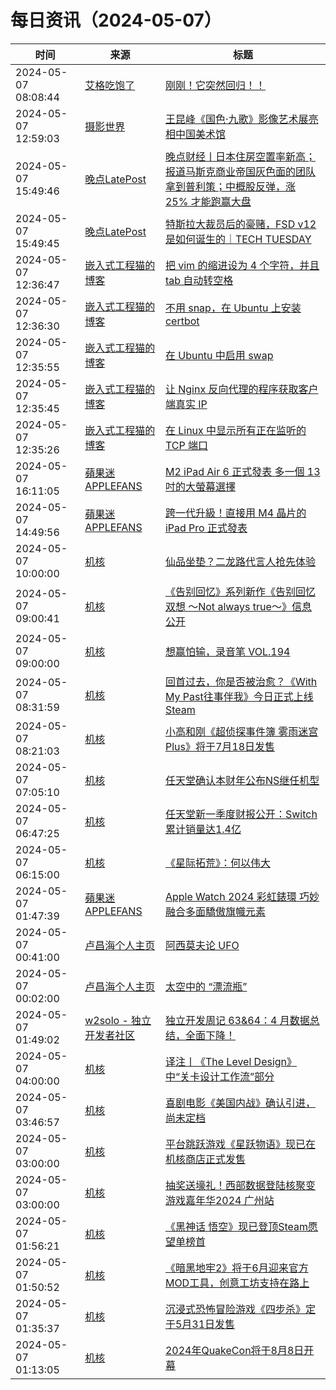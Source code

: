 ﻿# 每日资讯（2024-05-07）

|时间|来源|标题|
|---|---|---|
|2024-05-07 08:08:44|[艾格吃饱了](https://feedpress.me/wx-aigechibaole)|[刚刚！它突然回归！！](http://mp.weixin.qq.com/s?__biz=MjM5NTYxODQyMA%3D%3D&mid=2653452416&idx=1&sn=11a344e87778bcf5df96a33fcd5ce249)|
|2024-05-07 12:59:03|[摄影世界](https://feedx.net/rss/photoworld.xml)|[王昆峰《国色·九歌》影像艺术展亮相中国美术馆](https://www.photoworld.com.cn/post/176686)|
|2024-05-07 15:49:46|[晚点LatePost](https://feedpress.me/wx-postlate)|[​晚点财经丨日本住房空置率新高；报道马斯克商业帝国灰色面的团队拿到普利策；中概股反弹，涨 25% 才能跑赢大盘](http://mp.weixin.qq.com/s?__biz=MzU3Mjk1OTQ0Ng%3D%3D&mid=2247515756&idx=2&sn=e0363f9779f2191fbac17315fcf9ad78)|
|2024-05-07 15:49:45|[晚点LatePost](https://feedpress.me/wx-postlate)|[特斯拉大裁员后的豪赌，FSD v12 是如何诞生的｜TECH TUESDAY](http://mp.weixin.qq.com/s?__biz=MzU3Mjk1OTQ0Ng%3D%3D&mid=2247515756&idx=1&sn=f3b2745410d0c70e085e18fdc799eab2)|
|2024-05-07 12:36:47|[嵌入式工程猫的博客](https://blog.vvzero.com/atom.xml)|[把 vim 的缩进设为 4 个字符，并且 tab 自动转空格](https://blog.vvzero.com/2024/05/07/vim-set-auto-indent-to-4-spaces/)|
|2024-05-07 12:36:30|[嵌入式工程猫的博客](https://blog.vvzero.com/atom.xml)|[不用 snap，在 Ubuntu 上安装 certbot](https://blog.vvzero.com/2024/05/07/Ubuntu-install-certbot-without-snap/)|
|2024-05-07 12:35:55|[嵌入式工程猫的博客](https://blog.vvzero.com/atom.xml)|[在 Ubuntu 中启用 swap](https://blog.vvzero.com/2024/05/07/Ubuntu-enable-swap-file/)|
|2024-05-07 12:35:45|[嵌入式工程猫的博客](https://blog.vvzero.com/atom.xml)|[让 Nginx 反向代理的程序获取客户端真实 IP](https://blog.vvzero.com/2024/05/07/Nginx-get-real-ip/)|
|2024-05-07 12:35:26|[嵌入式工程猫的博客](https://blog.vvzero.com/atom.xml)|[在 Linux 中显示所有正在监听的 TCP 端口](https://blog.vvzero.com/2024/05/07/Linux-show-all-listening-ports/)|
|2024-05-07 16:11:05|[蘋果迷 APPLEFANS](https://applefans.today/feed/)|[M2 iPad Air 6 正式發表 多一個 13 吋的大螢幕選擇](https://applefans.today/2024-05-m2-ipad-air-6-release/)|
|2024-05-07 14:49:56|[蘋果迷 APPLEFANS](https://applefans.today/feed/)|[跨一代升級！直接用 M4 晶片的 iPad Pro 正式發表](https://applefans.today/2024-05-m4-ipad-pro-release/)|
|2024-05-07 10:00:00|[机核](https://www.gcores.com/rss)|[仙品坐垫？二龙路代言人抢先体验](https://www.gcores.com/videos/181381)|
|2024-05-07 09:00:41|[机核](https://www.gcores.com/rss)|[《告别回忆》系列新作《告别回忆 双想 〜Not always true〜》信息公开](https://www.gcores.com/articles/181398)|
|2024-05-07 09:00:00|[机核](https://www.gcores.com/rss)|[想赢怕输，录音笔 VOL.194](https://www.gcores.com/radios/181394)|
|2024-05-07 08:31:59|[机核](https://www.gcores.com/rss)|[回首过去，你是否被治愈？《With My Past往事伴我》今日正式上线Steam](https://www.gcores.com/articles/181395)|
|2024-05-07 08:21:03|[机核](https://www.gcores.com/rss)|[小高和刚《超侦探事件簿 雾雨迷宫Plus》将于7月18日发售](https://www.gcores.com/articles/181391)|
|2024-05-07 07:05:10|[机核](https://www.gcores.com/rss)|[任天堂确认本财年公布NS继任机型](https://www.gcores.com/articles/181383)|
|2024-05-07 06:47:25|[机核](https://www.gcores.com/rss)|[任天堂新一季度财报公开：Switch累计销量达1.4亿](https://www.gcores.com/articles/181378)|
|2024-05-07 06:15:00|[机核](https://www.gcores.com/rss)|[《星际拓荒》：何以伟大](https://www.gcores.com/articles/181355)|
|2024-05-07 01:47:39|[蘋果迷 APPLEFANS](https://applefans.today/feed/)|[Apple Watch 2024 彩虹錶環 巧妙融合多面驕傲旗幟元素](https://applefans.today/2024-05-apple-watch-2024-pride-edition-bands/)|
|2024-05-07 00:41:00|[卢昌海个人主页](https://www.changhai.org//feed.xml)|[阿西莫夫论 UFO](https://youtube.com/shorts/VmmqhLoEOXE)|
|2024-05-07 00:02:00|[卢昌海个人主页](https://www.changhai.org//feed.xml)|[太空中的 “漂流瓶”](https://www.youtube.com/watch?v=9LSfBdeWjgU)|
|2024-05-07 01:49:02|[w2solo - 独立开发者社区](https://w2solo.com/topics/feed)|[独立开发周记 63&64：4 月数据总结，全面下降！](https://w2solo.com/topics/4602)|
|2024-05-07 04:00:00|[机核](https://www.gcores.com/rss)|[译注丨《The Level Design》中“关卡设计工作流”部分](https://www.gcores.com/articles/181344)|
|2024-05-07 03:46:57|[机核](https://www.gcores.com/rss)|[喜剧电影《美国内战》确认引进，尚未定档](https://www.gcores.com/articles/181368)|
|2024-05-07 03:00:00|[机核](https://www.gcores.com/rss)|[平台跳跃游戏《星跃物语》现已在机核商店正式发售](https://www.gcores.com/articles/181335)|
|2024-05-07 03:00:00|[机核](https://www.gcores.com/rss)|[抽奖送壕礼！西部数据登陆核聚变游戏嘉年华2024 广州站](https://www.gcores.com/articles/181309)|
|2024-05-07 01:56:21|[机核](https://www.gcores.com/rss)|[《黑神话 悟空》现已登顶Steam愿望单榜首](https://www.gcores.com/articles/181363)|
|2024-05-07 01:50:52|[机核](https://www.gcores.com/rss)|[《暗黑地牢2》将于6月迎来官方MOD工具，创意工坊支持在路上](https://www.gcores.com/articles/181362)|
|2024-05-07 01:35:37|[机核](https://www.gcores.com/rss)|[沉浸式恐怖冒险游戏《四步杀》定于5月31日发售](https://www.gcores.com/articles/181361)|
|2024-05-07 01:13:05|[机核](https://www.gcores.com/rss)|[2024年QuakeCon将于8月8日开幕](https://www.gcores.com/articles/181360)|
